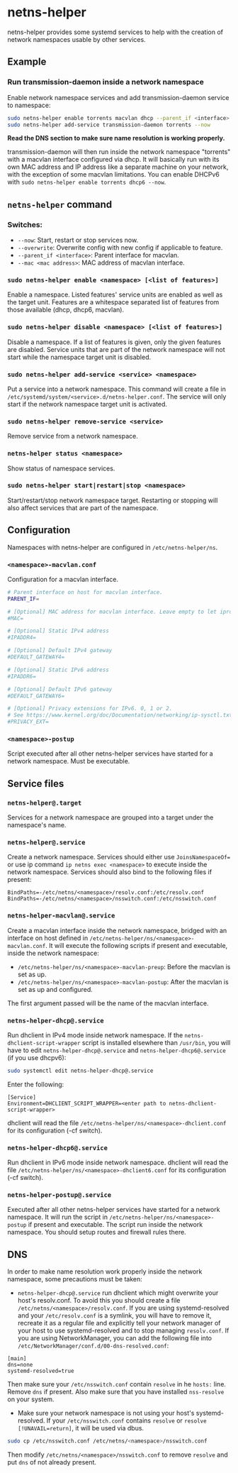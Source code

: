 netns-helper
==============================

netns-helper provides some systemd services to help with the creation of network namespaces usable by other services.

## Example

### Run transmission-daemon inside a network namespace

Enable network namespace services and add transmission-daemon service to namespace:

```sh
sudo netns-helper enable torrents macvlan dhcp --parent_if <interface> --now
sudo netns-helper add-service transmission-daemon torrents --now
```

**Read the DNS section to make sure name resolution is working properly.**

transmission-daemon will then run inside the network namespace "torrents" with a macvlan interface configured via dhcp. It will basically run with its own MAC address and IP address like a separate machine on your network, with the exception of some macvlan limitations. You can enable DHCPv6 with `sudo netns-helper enable torrents dhcp6 --now`.

## `netns-helper` command

### Switches:

* `--now`: Start, restart or stop services now.
* `--overwrite`: Overwrite config with new config if applicable to feature.
* `--parent_if <interface>`: Parent interface for macvlan.
* `--mac <mac address>`: MAC address of macvlan interface.

### `sudo netns-helper enable <namespace> [<list of features>]`

Enable a namespace. Listed features' service units are enabled as well as the target unit. Features are a whitespace separated list of features from those available (dhcp, dhcp6, macvlan).

### `sudo netns-helper disable <namespace> [<list of features>]`

Disable a namespace. If a list of features is given, only the given features are disabled. Service units that are part of the network namespace will not start while the namespace target unit is disabled.

### `sudo netns-helper add-service <service> <namespace>`

Put a service into a network namespace. This command will create a file in `/etc/systemd/system/<service>.d/netns-helper.conf`. The service will only start if the network namespace target unit is activated.

### `sudo netns-helper remove-service <service>`

Remove service from a network namespace.

### `netns-helper status <namespace>`

Show status of namespace services.

### `sudo netns-helper start|restart|stop <namespace>`

Start/restart/stop network namespace target. Restarting or stopping will also affect services that are part of the namespace.

## Configuration

Namespaces with netns-helper are configured in `/etc/netns-helper/ns`.

### `<namespace>-macvlan.conf`

Configuration for a macvlan interface.

```sh
# Parent interface on host for macvlan interface.
PARENT_IF=

# [Optional] MAC address for macvlan interface. Leave empty to let iproute2 generate one.
#MAC=

# [Optional] Static IPv4 address
#IPADDR4=

# [Optional] Default IPv4 gateway
#DEFAULT_GATEWAY4=

# [Optional] Static IPv6 address
#IPADDR6=

# [Optional] Default IPv6 gateway
#DEFAULT_GATEWAY6=

# [Optional] Privacy extensions for IPv6. 0, 1 or 2.
# See https://www.kernel.org/doc/Documentation/networking/ip-sysctl.txt `use_tempaddr`.
#PRIVACY_EXT=
```

### `<namespace>-postup`

Script executed after all other netns-helper services have started for a network namespace. Must be executable.

## Service files

### `netns-helper@.target`

Services for a network namespace are grouped into a target under the namespace's name.

### `netns-helper@.service`

Create a network namespace. Services should either use `JoinsNamespaceOf=` or use ip command `ip netns exec <namespace>` to execute inside the network namespace. Services should also bind to the following files if present:

```
BindPaths=-/etc/netns/<namespace>/resolv.conf:/etc/resolv.conf
BindPaths=-/etc/netns/<namespace>/nsswitch.conf:/etc/nsswitch.conf
```

### `netns-helper-macvlan@.service`

Create a macvlan interface inside the network namespace, bridged with an interface on host defined in `/etc/netns-helper/ns/<namespace>-macvlan.conf`. It will execute the following scripts if present and executable, inside the network namespace:

* `/etc/netns-helper/ns/<namespace>-macvlan-preup`: Before the macvlan is set as up.
* `/etc/netns-helper/ns/<namespace>-macvlan-postup`: After the macvlan is set as up and configured.

The first argument passed will be the name of the macvlan interface.

### `netns-helper-dhcp@.service`

Run dhclient in IPv4 mode inside network namespace. If the `netns-dhclient-script-wrapper` script is installed elsewhere than `/usr/bin`, you will have to edit `netns-helper-dhcp@.service` and `netns-helper-dhcp6@.service` (if you use dhcpv6):

```sh
sudo systemctl edit netns-helper-dhcp@.service
```

Enter the following:
```
[Service]
Environment=DHCLIENT_SCRIPT_WRAPPER=<enter path to netns-dhclient-script-wrapper>
```

dhclient will read the file `/etc/netns-helper/ns/<namespace>-dhclient.conf` for its configuration (-cf switch).

### `netns-helper-dhcp6@.service`

Run dhclient in IPv6 mode inside network namespace. dhclient will read the file `/etc/netns-helper/ns/<namespace>-dhclient6.conf` for its configuration (-cf switch).

### `netns-helper-postup@.service`

Executed after all other netns-helper services have started for a network namespace. It will run the script in `/etc/netns-helper/ns/<namespace>-postup` if present and executable. The script run inside the network namespace. You should setup routes and firewall rules there.

## DNS

In order to make name resolution work properly inside the network namespace, some precautions must be taken:

* `netns-helper-dhcp@.service` run dhclient which might overwrite your host's resolv.conf. To avoid this you should create a file `/etc/netns/<namespace>/resolv.conf`. If you are using systemd-resolved and your `/etc/resolv.conf` is a symlink, you will have to remove it, recreate it as a regular file and explicitly tell your network manager of your host to use systemd-resolved and to stop managing `resolv.conf`. If you are using NetworkManager, you can add the following file into `/etc/NetworkManager/conf.d/00-dns-resolved.conf`:

```
[main]
dns=none
systemd-resolved=true
```

Then make sure your `/etc/nsswitch.conf` contain `resolve` in he `hosts:` line. Remove `dns` if present. Also make sure that you have installed `nss-resolve` on your system.

* Make sure your network namespace is not using your host's systemd-resolved. If your `/etc/nsswitch.conf` contains `resolve` or `resolve [!UNAVAIL=return]`, it will be used via dbus.

```sh
sudo cp /etc/nsswitch.conf /etc/netns/<namespace>/nsswitch.conf
```

Then modify `/etc/netns/<namespace>/nsswitch.conf` to remove `resolve` and put `dns` of not already present.
